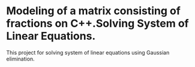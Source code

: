 # Modeling of a matrix consisting of fractions on C++.Solving System of Linear Equations.
 This project  for solving system of linear equations using Gaussian elimination.
